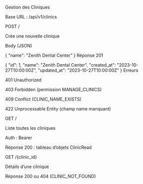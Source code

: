 Gestion des Cliniques

Base URL : /api/v1/clinics

POST /

Crée une nouvelle clinique

Body (JSON)


{
  "name": "Zenith Dental Center"
}
Réponse 201


{
  "id": 1,
  "name": "Zenith Dental Center",
  "created_at": "2023-10-27T10:00:00Z",
  "updated_at": "2023-10-27T10:00:00Z"
}
Erreurs

401 Unauthorized

403 Forbidden (permission MANAGE_CLINICS)

409 Conflict (CLINIC_NAME_EXISTS)

422 Unprocessable Entity (champ name manquant)

GET /

Liste toutes les cliniques

Auth : Bearer <token>

Réponse 200 : tableau d’objets ClinicRead

GET /{clinic_id}

Détails d’une clinique

Réponse 200 ou 404 (CLINIC_NOT_FOUND)